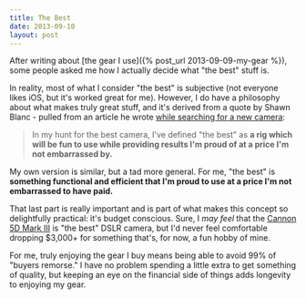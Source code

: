 ```yaml
---
title: The Best
date: 2013-09-10
layout: post
---
```

After writing about [the gear I use]({% post_url 2013-09-09-my-gear %}), some people asked me how I actually decide what "the best" stuff is.

In reality, most of what I consider "the best" is subjective (not everyone likes iOS, but it's worked great for me). However, I do have a philosophy about what makes truly great stuff, and it's derived from a quote by Shawn Blanc - pulled from an article he wrote [while searching for a new camera](http://shawnblanc.net/2012/11/hunting-for-the-best-mirrorless-camera/):

> In my hunt for the best camera, I've defined "the best" as **a rig which will be fun to use while providing results I'm proud of at a price I'm not embarrassed by.**

My own version is similar, but a tad more general. For me, "the best" is **something functional and efficient that I'm proud to use at a price I'm not embarrassed to have paid.**

That last part is really important and is part of what makes this concept so delightfully practical: it's budget conscious. Sure, I _may feel_ that the [Cannon 5D Mark III](http://www.amazon.com/Canon-Frame-Full-HD-Digital-Camera/dp/B007FGYZFI) is "the best" DSLR camera, but I'd never feel comfortable dropping $3,000+ for something that's, for now, a fun hobby of mine.

For me, truly enjoying the gear I buy means being able to avoid 99% of "buyers remorse." I have no problem spending a little extra to get something of quality, but keeping an eye on the financial side of things adds longevity to enjoying my gear.
